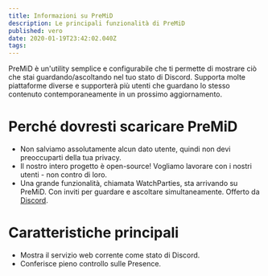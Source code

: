 ```yaml
---
title: Informazioni su PreMiD
description: Le principali funzionalità di PreMiD
published: vero
date: 2020-01-19T23:42:02.040Z
tags:
---
```


PreMiD è un'utility semplice e configurabile che ti permette di mostrare ciò che stai guardando/ascoltando nel tuo stato di Discord. Supporta molte piattaforme diverse e supporterà più utenti che guardano lo stesso contenuto contemporaneamente in un prossimo aggiornamento.

# Perché dovresti scaricare PreMiD
- Non salviamo assolutamente alcun dato utente, quindi non devi preoccuparti della tua privacy.
- Il nostro intero progetto è open-source! Vogliamo lavorare con i nostri utenti - non contro di loro.
- Una grande funzionalità, chiamata WatchParties, sta arrivando su PreMiD. Con inviti per guardare e ascoltare simultaneamente. Offerto da [Discord](https://discordapp.com/).

# Caratteristiche principali
- Mostra il servizio web corrente come stato di Discord.
- Conferisce pieno controllo sulle Presence.